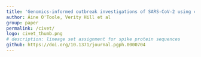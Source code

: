 ```yaml
---
title: 'Genomics-informed outbreak investigations of SARS-CoV-2 using civet'
author: Áine O'Toole, Verity Hill et al
group: paper
permalink: /civet/
logo: civet_thumb.png
# description: lineage set assignment for spike protein sequences
github: https://doi.org/10.1371/journal.pgph.0000704
---
```

